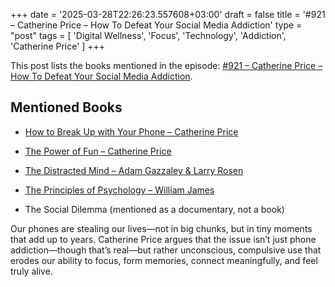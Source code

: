 +++
date = '2025-03-28T22:26:23.557608+03:00'
draft = false
title = '#921 – Catherine Price – How To Defeat Your Social Media Addiction'
type = "post"
tags = [
  'Digital Wellness',
  'Focus',
  'Technology',
  'Addiction',
  'Catherine Price'
]
+++

This post lists the books mentioned in the episode: [#921 – Catherine Price – How To Defeat Your Social Media Addiction](https://www.youtube.com/watch?v=JHjhw8Ek3Zk).

## Mentioned Books
- [How to Break Up with Your Phone – Catherine Price](https://www.amazon.com/How-Break-Up-Your-Phone/dp/039958112X)  
- [The Power of Fun – Catherine Price](https://www.amazon.com/Power-Fun-How-Feel-Alive/dp/0593241401)  
- [The Distracted Mind – Adam Gazzaley & Larry Rosen](https://www.amazon.com/Distracted-Mind-Ancient-Brains-High-Tech/dp/0262034948)  
- [The Principles of Psychology – William James](https://www.amazon.com/Principles-Psychology-William-James/dp/0486203816)

- The Social Dilemma (mentioned as a documentary, not a book)

Our phones are stealing our lives—not in big chunks, but in tiny moments that add up to years. Catherine Price argues that the issue isn’t just phone addiction—though that’s real—but rather unconscious, compulsive use that erodes our ability to focus, form memories, connect meaningfully, and feel truly alive.